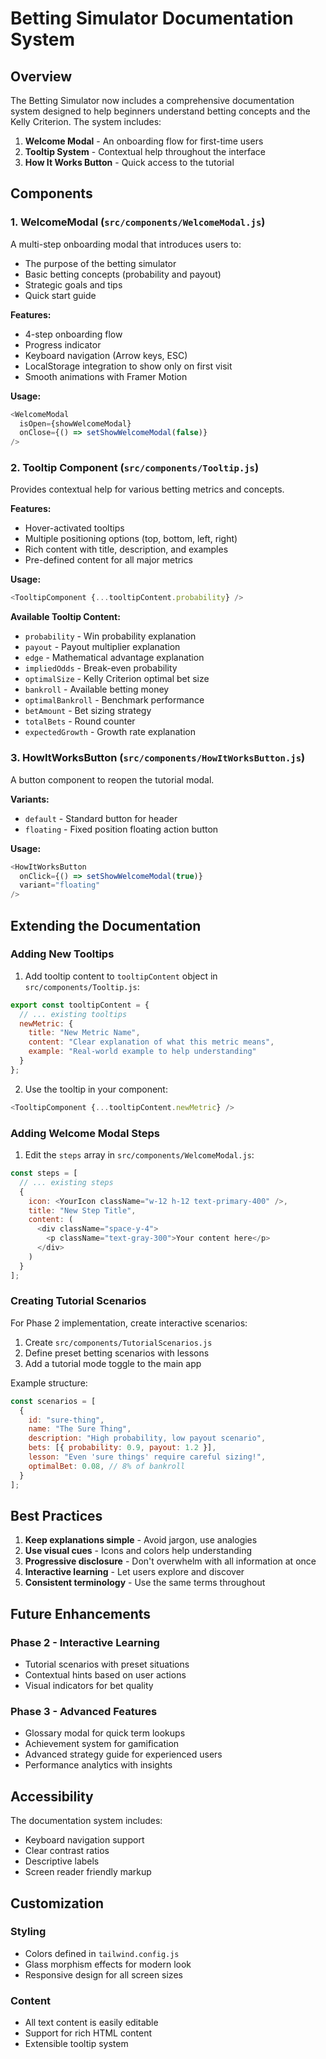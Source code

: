 # Betting Simulator Documentation System

## Overview

The Betting Simulator now includes a comprehensive documentation system designed to help beginners understand betting concepts and the Kelly Criterion. The system includes:

1. **Welcome Modal** - An onboarding flow for first-time users
2. **Tooltip System** - Contextual help throughout the interface
3. **How It Works Button** - Quick access to the tutorial

## Components

### 1. WelcomeModal (`src/components/WelcomeModal.js`)

A multi-step onboarding modal that introduces users to:
- The purpose of the betting simulator
- Basic betting concepts (probability and payout)
- Strategic goals and tips
- Quick start guide

**Features:**
- 4-step onboarding flow
- Progress indicator
- Keyboard navigation (Arrow keys, ESC)
- LocalStorage integration to show only on first visit
- Smooth animations with Framer Motion

**Usage:**
```javascript
<WelcomeModal 
  isOpen={showWelcomeModal} 
  onClose={() => setShowWelcomeModal(false)} 
/>
```

### 2. Tooltip Component (`src/components/Tooltip.js`)

Provides contextual help for various betting metrics and concepts.

**Features:**
- Hover-activated tooltips
- Multiple positioning options (top, bottom, left, right)
- Rich content with title, description, and examples
- Pre-defined content for all major metrics

**Usage:**
```javascript
<TooltipComponent {...tooltipContent.probability} />
```

**Available Tooltip Content:**
- `probability` - Win probability explanation
- `payout` - Payout multiplier explanation
- `edge` - Mathematical advantage explanation
- `impliedOdds` - Break-even probability
- `optimalSize` - Kelly Criterion optimal bet size
- `bankroll` - Available betting money
- `optimalBankroll` - Benchmark performance
- `betAmount` - Bet sizing strategy
- `totalBets` - Round counter
- `expectedGrowth` - Growth rate explanation

### 3. HowItWorksButton (`src/components/HowItWorksButton.js`)

A button component to reopen the tutorial modal.

**Variants:**
- `default` - Standard button for header
- `floating` - Fixed position floating action button

**Usage:**
```javascript
<HowItWorksButton 
  onClick={() => setShowWelcomeModal(true)}
  variant="floating" 
/>
```

## Extending the Documentation

### Adding New Tooltips

1. Add tooltip content to `tooltipContent` object in `src/components/Tooltip.js`:
```javascript
export const tooltipContent = {
  // ... existing tooltips
  newMetric: {
    title: "New Metric Name",
    content: "Clear explanation of what this metric means",
    example: "Real-world example to help understanding"
  }
};
```

2. Use the tooltip in your component:
```javascript
<TooltipComponent {...tooltipContent.newMetric} />
```

### Adding Welcome Modal Steps

1. Edit the `steps` array in `src/components/WelcomeModal.js`:
```javascript
const steps = [
  // ... existing steps
  {
    icon: <YourIcon className="w-12 h-12 text-primary-400" />,
    title: "New Step Title",
    content: (
      <div className="space-y-4">
        <p className="text-gray-300">Your content here</p>
      </div>
    )
  }
];
```

### Creating Tutorial Scenarios

For Phase 2 implementation, create interactive scenarios:

1. Create `src/components/TutorialScenarios.js`
2. Define preset betting scenarios with lessons
3. Add a tutorial mode toggle to the main app

Example structure:
```javascript
const scenarios = [
  {
    id: "sure-thing",
    name: "The Sure Thing",
    description: "High probability, low payout scenario",
    bets: [{ probability: 0.9, payout: 1.2 }],
    lesson: "Even 'sure things' require careful sizing!",
    optimalBet: 0.08, // 8% of bankroll
  }
];
```

## Best Practices

1. **Keep explanations simple** - Avoid jargon, use analogies
2. **Use visual cues** - Icons and colors help understanding
3. **Progressive disclosure** - Don't overwhelm with all information at once
4. **Interactive learning** - Let users explore and discover
5. **Consistent terminology** - Use the same terms throughout

## Future Enhancements

### Phase 2 - Interactive Learning
- Tutorial scenarios with preset situations
- Contextual hints based on user actions
- Visual indicators for bet quality

### Phase 3 - Advanced Features
- Glossary modal for quick term lookups
- Achievement system for gamification
- Advanced strategy guide for experienced users
- Performance analytics with insights

## Accessibility

The documentation system includes:
- Keyboard navigation support
- Clear contrast ratios
- Descriptive labels
- Screen reader friendly markup

## Customization

### Styling
- Colors defined in `tailwind.config.js`
- Glass morphism effects for modern look
- Responsive design for all screen sizes

### Content
- All text content is easily editable
- Support for rich HTML content
- Extensible tooltip system 
